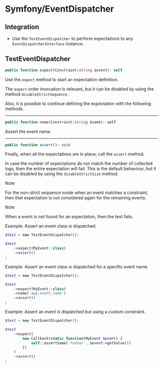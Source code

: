 # Symfony/EventDispatcher

## Integration

- Use the `TestEventDispatcher` to perform expectations to any `EventDispatcherInterface` instance.

## TestEventDispatcher

```php
public function expect(Constraint|string $event): self
```

Use the `expect` method to start an expectation definition.

The `expect` order invocation is relevant, but it can be disabled by using the method `disableStrictSequence`.

Also, it is possible to continue defining the expectation with the following methods.

---

```php
public function name(Constraint|string $name): self
```

Assert the event name.

---

```php
public function assert(): void
```

Finally, when all the expectations are in place, call the `assert` method.

In case the number of expectations do not match the number of collected logs, then the entire expectation will fail.
This is the default behaviour, but it can be disabled by using the `disableStrictSize` method.

> [!NOTE]
> For the non-strict sequence mode when an event matches a constraint, then that expectation is not considered again
> for the remaining events.

> [!NOTE]
> When a event is not found for an expectation, then the test fails.


Example: Assert an event class is dispatched.

```php
$test = new TestEventDispatcher();

$test
    ->expect(MyEvent::class)
    ->assert()
;
```

Example: Assert an event class is dispatched for a specific event name.

```php
$test = new TestEventDispatcher();

$test
    ->expect(MyEvent::class)
    ->name('app.event_name')
    ->assert()
;
```

Example: Assert an event is dispatched but using a custom constraint.

```php
$test = new TestEventDispatcher();

$test
    ->expect(
        new Callback(static function(MyEvent $event) {
            self::assertSame('foobar', $event->getValue())
        })
    )
    ->assert()
;
```
